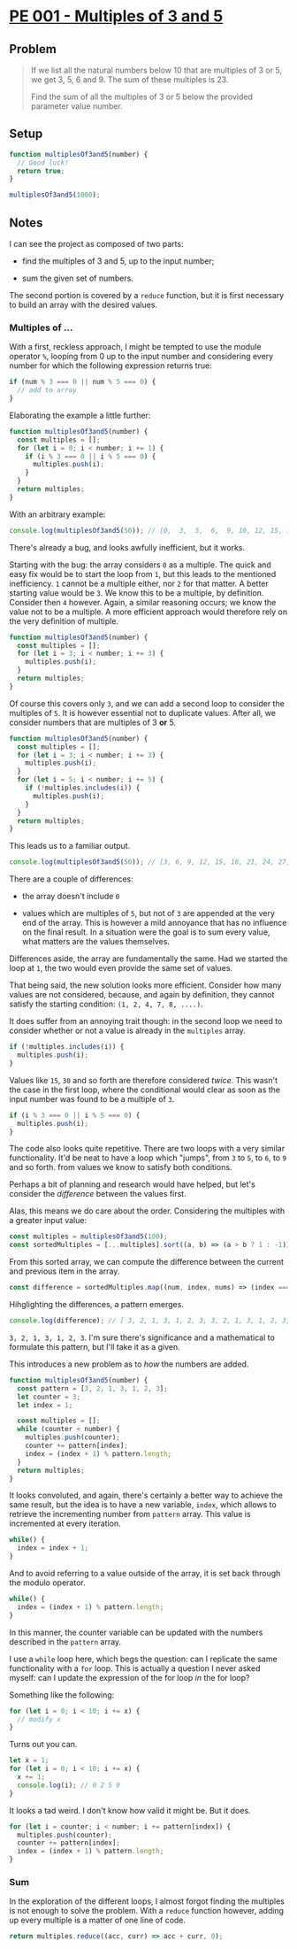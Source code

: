 # [PE 001 - Multiples of 3 and 5](https://www.freecodecamp.org/learn/coding-interview-prep/project-euler/problem-1-multiples-of-3-and-5)

## Problem

> If we list all the natural numbers below 10 that are multiples of 3 or 5, we get 3, 5, 6 and 9. The sum of these multiples is 23.
>
> Find the sum of all the multiples of 3 or 5 below the provided parameter value number.

## Setup

```js
function multiplesOf3and5(number) {
  // Good luck!
  return true;
}

multiplesOf3and5(1000);
```

## Notes

I can see the project as composed of two parts:

- find the multiples of 3 and 5, up to the input number;

- sum the given set of numbers.

The second portion is covered by a `reduce` function, but it is first necessary to build an array with the desired values.

### Multiples of ...

With a first, reckless approach, I might be tempted to use the module operator `%`, looping from 0 up to the input number and considering every number for which the following expression returns true:

```js
if (num % 3 === 0 || num % 5 === 0) {
  // add to array
}
```

Elaborating the example a little further:

```js
function multiplesOf3and5(number) {
  const multiples = [];
  for (let i = 0; i < number; i += 1) {
    if (i % 3 === 0 || i % 5 === 0) {
      multiples.push(i);
    }
  }
  return multiples;
}
```

With an arbitrary example:

```js
console.log(multiplesOf3and5(50)); // [0,  3,  5,  6,  9, 10, 12, 15, 18, 20, 21, 24, 25, 27, 30, 33, 35, 36, 39, 40, 42, 45, 48]
```

There's already a bug, and looks awfully inefficient, but it works.

Starting with the bug: the array considers `0` as a multiple. The quick and easy fix would be to start the loop from `1`, but this leads to the mentioned inefficiency. `1` cannot be a multiple either, nor `2` for that matter. A better starting value would be `3`. We know this to be a multiple, by definition. Consider then `4` however. Again, a similar reasoning occurs; we know the value not to be a multiple. A more efficient approach would therefore rely on the very definition of multiple.

```js
function multiplesOf3and5(number) {
  const multiples = [];
  for (let i = 3; i < number; i += 3) {
    multiples.push(i);
  }
  return multiples;
}
```

Of course this covers only `3`, and we can add a second loop to consider the multiples of `5`. It is however essential not to duplicate values. After all, we consider numbers that are multiples of 3 **or** 5.

```js
function multiplesOf3and5(number) {
  const multiples = [];
  for (let i = 3; i < number; i += 3) {
    multiples.push(i);
  }
  for (let i = 5; i < number; i += 5) {
    if (!multiples.includes(i)) {
      multiples.push(i);
    }
  }
  return multiples;
}
```

This leads us to a familiar output.

```js
console.log(multiplesOf3and5(50)); // [3, 6, 9, 12, 15, 18, 21, 24, 27, 30, 33, 36, 39, 42, 45, 48, 5, 10, 20, 25, 35, 40];
```

There are a couple of differences:

- the array doesn't include `0`

- values which are multiples of `5`, but not of `3` are appended at the very end of the array. This is however a mild annoyance that has no influence on the final result. In a situation were the goal is to sum every value, what matters are the values themselves.

Differences aside, the array are fundamentally the same. Had we started the loop at `1`, the two would even provide the same set of values.

That being said, the new solution looks more efficient. Consider how many values are not considered, because, and again by definition, they cannot satisfy the starting condition: `(1, 2, 4, 7, 8, ....)`.

It does suffer from an annoying trait though: in the second loop we need to consider whether or not a value is already in the `multiples` array.

```js
if (!multiples.includes(i)) {
  multiples.push(i);
}
```

Values like `15`, `30` and so forth are therefore considered _twice_. This wasn't the case in the first loop, where the conditional would clear as soon as the input number was found to be a multiple of `3`.

```js
if (i % 3 === 0 || i % 5 === 0) {
  multiples.push(i);
}
```

The code also looks quite repetitive. There are two loops with a very similar functionality. It'd be neat to have a loop which "jumps", from `3` to `5`, to `6`, to `9` and so forth. from values we know to satisfy both conditions.

Perhaps a bit of planning and research would have helped, but let's consider the _difference_ between the values first.

Alas, this means we do care about the order. Considering the multiples with a greater input value:

```js
const multiples = multiplesOf3and5(100);
const sortedMultiples = [...multiples].sort((a, b) => (a > b ? 1 : -1));
```

From this sorted array, we can compute the difference between the current and previous item in the array.

```js
const difference = sortedMultiples.map((num, index, nums) => (index === 0 ? num : num - nums[index - 1]));
```

Hihglighting the differences, a pattern emerges.

```js
console.log(difference); // [ 3, 2, 1, 3, 1, 2, 3, 3, 2, 1, 3, 1, 2, 3, 3, 2, 1, 3, 1, 2, 3, 3, 2, 1, 3, 1, 2, 3, 3, 2, 1, 3, 1, 2, 3, 3, 2, 1, 3, 1, 2, 3, 3, 2, 1, 3]
```

`3, 2, 1, 3, 1, 2, 3`. I'm sure there's significance and a mathematical to formulate this pattern, but I'll take it as a given.

This introduces a new problem as to _how_ the numbers are added.

```js
function multiplesOf3and5(number) {
  const pattern = [3, 2, 1, 3, 1, 2, 3];
  let counter = 3;
  let index = 1;

  const multiples = [];
  while (counter < number) {
    multiples.push(counter);
    counter += pattern[index];
    index = (index + 1) % pattern.length;
  }
  return multiples;
}
```

It looks convoluted, and again, there's certainly a better way to achieve the same result, but the idea is to have a new variable, `index`, which allows to retrieve the incrementing number from `pattern` array. This value is incremented at every iteration.

```js
while() {
  index = index + 1;
}
```

And to avoid referring to a value outside of the array, it is set back through the modulo operator.

```js
while() {
  index = (index + 1) % pattern.length;
}
```

In this manner, the counter variable can be updated with the numbers described in the `pattern` array.

I use a `while` loop here, which begs the question: can I replicate the same functionality with a `for` loop. This is actually a question I never asked myself: can I update the expression of the for loop _in_ the for loop?

Something like the following:

```js
for (let i = 0; i < 10; i += x) {
  // modify x
}
```

Turns out you can.

```js
let x = 1;
for (let i = 0; i < 10; i += x) {
  x += 1;
  console.log(i); // 0 2 5 9
}
```

It looks a tad weird. I don't know how valid it might be. But it does.

```js
for (let i = counter; i < number; i += pattern[index]) {
  multiples.push(counter);
  counter += pattern[index];
  index = (index + 1) % pattern.length;
}
```

### Sum

In the exploration of the different loops, I almost forgot finding the multiples is not enough to solve the problem. With a `reduce` function however, adding up every multiple is a matter of one line of code.

```js
return multiples.reduce((acc, curr) => acc + curr, 0);
```
